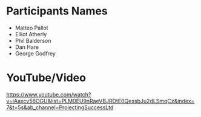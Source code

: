 # Participants Names

- Matteo Pallot
- Elliot Atherly
- Phil Balderson
- Dan Hare
- George Godfrey

# YouTube/Video

https://www.youtube.com/watch?v=iAaxcv56OGU&list=PLM0EU9nRaeVBJRDtE0QessbJu2dLSmqCz&index=7&t=5s&ab_channel=ProjectingSuccessLtd
